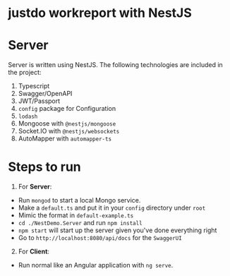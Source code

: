 # justdo  workreport with NestJS

# Server

Server is written using NestJS. The following technologies are included in the project:
1. Typescript
2. Swagger/OpenAPI
3. JWT/Passport
4. `config` package for Configuration
5. `lodash`
6. Mongoose with `@nestjs/mongoose`
7. Socket.IO with `@nestjs/websockets`
8. AutoMapper with `automapper-ts`


# Steps to run
1. For **Server**:
- Run `mongod` to start a local Mongo service.
- Make a `default.ts` and put it in your `config` directory under `root`
- Mimic the format in `default-example.ts`
- `cd ./NestDemo.Server` and run `npm install`
- `npm start` will start up the server given you've done everything right
- Go to `http://localhost:8080/api/docs` for the `SwaggerUI`

2. For **Client**:
- Run normal like an Angular application with `ng serve`.
